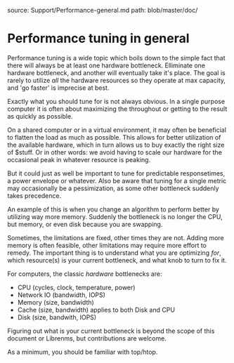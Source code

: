 source: Support/Performance-general.md
path: blob/master/doc/

# Performance tuning in general

Performance tuning is a wide topic which boils down to the simple fact that there will always be at least one hardware bottleneck. Elliminate one hardware bottleneck, and another will eventually take it's place. The goal is rarely to utilize *all* the hardware resources so they operate at max capacity, and 'go faster' is imprecise at best.

Exactly what you should tune for is not always obvious. In a single purpose computer it is often about maximizing the throughout or getting to the result as quickly as possible.

On a shared computer or in a virtual environment, it may often be beneficial to flatten the load as much as possible. This allows for better utilization of the available hardware, which in turn allows us to buy exactly the right size of $stuff. Or in other words: we avoid having to scale our hardware for the occasional peak in whatever resource is peaking.

But it could just as well be important to tune for predictable responsetimes, a power envelope or whatever. Also be aware that tuning for a single metric may occasionally be a pessimization, as some other bottleneck suddenly takes precedence.

An example of this is when you change an algorithm to perform better by utilizing way more memory. Suddenly the bottleneck is no longer the CPU, but memory, or even disk because you are swapping.

Sometimes, the limitations are fixed, other times they are not. Adding more memory is often feasible, other limitations may require more effort to remedy. The important thing is to understand what you are optimizing *for*, which resource(s) is your current bottleneck, and what knob to turn to fix it.


For computers, the classic *hardware* bottlenecks are:
* CPU (cycles, clock, temperature, power)
* Network IO (bandwidth, IOPS)
* Memory (size, bandwidth)
* Cache (size, bandwidth)  applies to both Disk and CPU
* Disk (size, bandwith, IOPS)

Figuring out what is your current bottleneck is beyond the scope of this document or Librenms, but contributions are welcome.

As a minimum, you should be familiar with top/htop.

